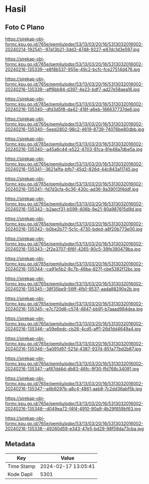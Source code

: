 # Hasil

## Foto C Plano

https://sirekap-obj-formc.kpu.go.id/765e/pemilu/pdpr/53/13/03/20/16/5313032016002-20240214-192541--97a13b21-3dd3-4748-9227-e87dc1d3e597.jpg

https://sirekap-obj-formc.kpu.go.id/765e/pemilu/pdpr/53/13/03/20/16/5313032016002-20240216-135339--e8f8b537-955e-49c2-bcfc-fce27514d476.jpg

https://sirekap-obj-formc.kpu.go.id/765e/pemilu/pdpr/53/13/03/20/16/5313032016002-20240216-135339--aff6bb84-d397-4e23-bdf7-ad27e58aea16.jpg

https://sirekap-obj-formc.kpu.go.id/765e/pemilu/pdpr/53/13/03/20/16/5313032016002-20240216-135340--dfd3d5f8-da42-418f-a6eb-186637737de6.jpg

https://sirekap-obj-formc.kpu.go.id/765e/pemilu/pdpr/53/13/03/20/16/5313032016002-20240216-135340--5eed2802-98c2-4619-8739-74076be80dbb.jpg

https://sirekap-obj-formc.kpu.go.id/765e/pemilu/pdpr/53/13/03/20/16/5313032016002-20240216-135340--a45a6c44-e522-4703-81ca-81e48a7dbe5a.jpg

https://sirekap-obj-formc.kpu.go.id/765e/pemilu/pdpr/53/13/03/20/16/5313032016002-20240216-135341--3621a1fa-bfb7-45d2-826d-44c843a11745.jpg

https://sirekap-obj-formc.kpu.go.id/765e/pemilu/pdpr/53/13/03/20/16/5313032016002-20240216-135341--fd7d3cfa-6c36-430c-ad36-9a39013f4ddf.jpg

https://sirekap-obj-formc.kpu.go.id/765e/pemilu/pdpr/53/13/03/20/16/5313032016002-20240216-135342--b2aecf31-b599-406b-9e21-80a987615d9d.jpg

https://sirekap-obj-formc.kpu.go.id/765e/pemilu/pdpr/53/13/03/20/16/5313032016002-20240216-135342--b0be2b77-5c1c-4730-bded-a8f20b773e00.jpg

https://sirekap-obj-formc.kpu.go.id/765e/pemilu/pdpr/53/13/03/20/16/5313032016002-20240216-135343--2f2e3707-6f6f-4265-90c5-39fe390479ba.jpg

https://sirekap-obj-formc.kpu.go.id/765e/pemilu/pdpr/53/13/03/20/16/5313032016002-20240216-135344--ca91e5b2-8c7b-46ba-827f-cbe5382f12bc.jpg

https://sirekap-obj-formc.kpu.go.id/765e/pemilu/pdpr/53/13/03/20/16/5313032016002-20240216-135345--38f35be9-56ff-4fb1-9537-aada88290e2b.jpg

https://sirekap-obj-formc.kpu.go.id/765e/pemilu/pdpr/53/13/03/20/16/5313032016002-20240216-135345--e7c720d6-c574-4847-bb91-b7aaad984dea.jpg

https://sirekap-obj-formc.kpu.go.id/765e/pemilu/pdpr/53/13/03/20/16/5313032016002-20240216-135346--a59e6edc-cb26-4cd5-aff1-26d1dd4649a4.jpg

https://sirekap-obj-formc.kpu.go.id/765e/pemilu/pdpr/53/13/03/20/16/5313032016002-20240216-135346--5a091d97-521d-4387-937d-851a77bd2b87.jpg

https://sirekap-obj-formc.kpu.go.id/765e/pemilu/pdpr/53/13/03/20/16/5313032016002-20240216-135347--af87dd4d-db83-46fc-9f30-ffd768c34091.jpg

https://sirekap-obj-formc.kpu.go.id/765e/pemilu/pdpr/53/13/03/20/16/5313032016002-20240216-135347--a6b9297b-a8c4-4861-aab8-7c2dd36abf5b.jpg

https://sirekap-obj-formc.kpu.go.id/765e/pemilu/pdpr/53/13/03/20/16/5313032016002-20240216-135348--d049ea72-f4f4-4910-90a9-4b29f859bf63.jpg

https://sirekap-obj-formc.kpu.go.id/765e/pemilu/pdpr/53/13/03/20/16/5313032016002-20240216-135338--49260d59-e343-47e5-bd29-98f59da73cba.jpg


## Metadata

| Key        | Value               |
| ---------- | ------------------- |
| Time Stamp | 2024-02-17 13:05:41 |
| Kode Dapil | 5301                |



